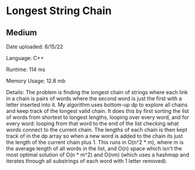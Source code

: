 
# Longest String Chain

## Medium

Date uploaded: 6/15/22

Language: C++

Runtime: 114 ms

Memory Usage: 12.8 mb

Details: The problem is finding the longest chain of strings where each link in a chain is pairs of words where the second word is just the first with a letter inserted into it. My algorithm uses bottom-up dp to explore all chains and keep track of the longest valid chain. It does this by first sorting the list of words from shortest to longest lengths, looping over every word, and for every word: looping from that word to the end of the list checking what words connect to the current chain. The lengths of each chain is then kept track of in the dp array so when a new word is added to the chain its just the length of the current chain plus 1. This runs in O(n^2 * m), where m is the average length of all words in the list, and O(n) space which isn't the most optimal solution of O(n \* m^2) and O(nm) (which uses a hashmap and iterates through all substrings of each word with 1 letter removed).
